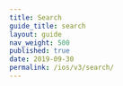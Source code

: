 ```yaml
---
title: Search
guide_title: search
layout: guide
nav_weight: 500
published: true
date: 2019-09-30
permalink: /ios/v3/search/
---
```

